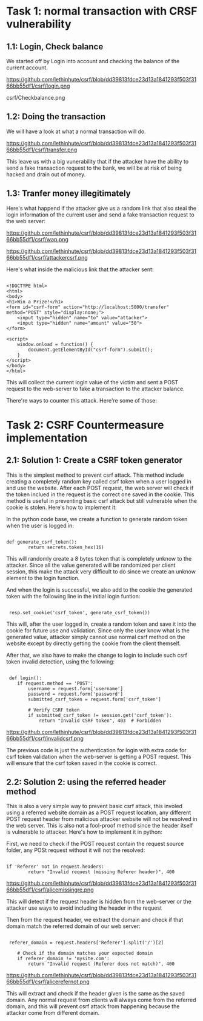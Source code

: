 # Task 1: normal transaction with CRSF vulnerability

## 1.1: Login, Check balance

We started off by Login into account and checking the balance of the current account.

https://github.com/lethinhute/csrf/blob/dd39813fdce23d13a1841293f503f3166bb55df1/csrf/login.png

csrf/Checkbalance.png

## 1.2: Doing the transaction

We will have a look at what a normal transaction will do.

https://github.com/lethinhute/csrf/blob/dd39813fdce23d13a1841293f503f3166bb55df1/csrf/transfer.png

This leave us with a big vunerability that if the attacker have the ability to send a fake transaction request to the bank, we will be at risk of being hacked and drain out of money.

## 1.3: Tranfer money illegitimately

Here's what happend if the attacker give us a random link that also steal the login information of the current user and send a fake transaction request to the web server:

https://github.com/lethinhute/csrf/blob/dd39813fdce23d13a1841293f503f3166bb55df1/csrf/wap.png

https://github.com/lethinhute/csrf/blob/dd39813fdce23d13a1841293f503f3166bb55df1/csrf/attackercsrf.png

Here's what inside the malicious link that the attacker sent:

```

<!DOCTYPE html>
<html>
<body>
<h1>Win a Prize!</h1>
<form id="csrf-form" action="http://localhost:5000/transfer" method="POST" style="display:none;">
    <input type="hidden" name="to" value="attacker">
    <input type="hidden" name="amount" value="50">
</form>

<script>
    window.onload = function() {
        document.getElementById("csrf-form").submit();
    }
</script>
</body>
</html>

```

This will collect the current login value of the victim and sent a POST request to the web-server to fake a transaction to the attacker balance.

There're ways to counter this attack. Here're some of those:

# Task 2: CSRF Countermeasure implementation

## 2.1: Solution 1: Create a CSRF token generator

This is the simplest method to prevent csrf attack. This method include creating a completely random key called csrf token when a user logged in and use the website. After each POST request, the web server will check if the token inclued in the request is the correct one saved in the cookie. This method is useful in preventing basic csrf attack but still vulnerable when the cookie is stolen. Here's how to implement it:

In the python code base, we create a function to generate random token when the user is logged in:

``` 

def generate_csrf_token(): 
        return secrets.token_hex(16)

```

This will randomly create a 8 bytes token that is completely unknow to the attacker. Since all the value generated will be randomized per client session, this make the attack very difficult to do since we create an unknow element to the login function.

And when the login is successful, we also add to the cookie the generated token with the following line in the initial login funtion:
```

 resp.set_cookie('csrf_token', generate_csrf_token()) 

```
This will, after the user logged in, create a random token and save it into the cookie for future use and validation. Since only the user know what is the generated value, attacker simply cannot use normal csrf method on the website except by directly getting the cookie from the client themself.

After that, we also have to make the change to login to include such csrf token invalid detection, using the following:

```

 def login():
    if request.method == 'POST':
        username = request.form['username']
        password = request.form['password']
        submitted_csrf_token = request.form['csrf_token']
        
        # Verify CSRF token
        if submitted_csrf_token != session.get('csrf_token'):
            return "Invalid CSRF token", 403  # Forbidden

```

https://github.com/lethinhute/csrf/blob/dd39813fdce23d13a1841293f503f3166bb55df1/csrf/invalidcsrf.png

The previous code is just the authentication for login with extra code for csrf token validation when the web-server is getting a POST request. This will ensure that the csrf token saved in the cookie is correct.

## 2.2: Solution 2: using the referred header method 

This is also a very simple way to prevent basic csrf attack, this involed using a referred website domain as a POST request location, any different POST request header from malicious attacker website will not be resolved in the web server. This is also not a fool-proof method since the header itself is vulnerable to attacker. Here's how to implement it in python:

First, we need to check if the POST request contain the request source folder, any POSt request without it will not the resolved:

```

if 'Referer' not in request.headers:
        return "Invalid request (missing Referer header)", 400

```

https://github.com/lethinhute/csrf/blob/dd39813fdce23d13a1841293f503f3166bb55df1/csrf/alicemissingre.png

This will detect if the request header is hidden from the web-server or the attacker use ways to avoid including the header in the request

Then from the request header, we extract the domain and check if that domain match the referred domain of our web server:

```

 referer_domain = request.headers['Referer'].split('/')[2]

    # Check if the domain matches your expected domain
    if referer_domain != 'mysite.com':
        return "Invalid request (Referer does not match)", 400

```

https://github.com/lethinhute/csrf/blob/dd39813fdce23d13a1841293f503f3166bb55df1/csrf/alicerefernot.png

This will extract and check if the header given is the same as the saved domain. Any normal request from clients will always come from the referred domain, and this will prevent csrf attack from happening because the attacker come from different domain.
